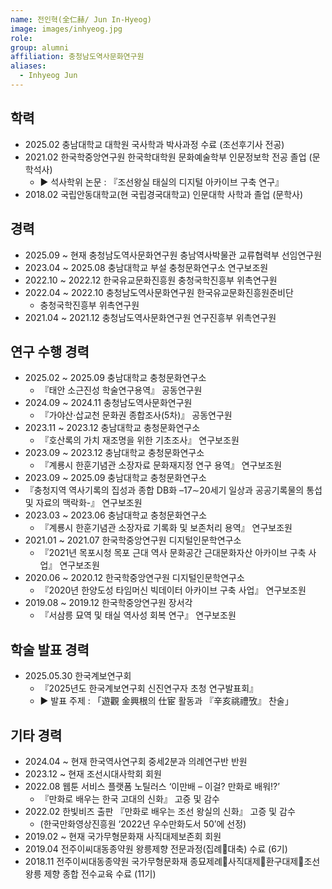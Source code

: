 ```yaml
---
name: 전인혁(全仁赫/ Jun In-Hyeog)
image: images/inhyeog.jpg
role: 
group: alumni
affiliation: 충청남도역사문화연구원
aliases:
  - Inhyeog Jun
---
```


## 학력

- 2025.02			충남대학교 대학원 국사학과 박사과정 수료 (조선후기사 전공)
- 2021.02 			한국학중앙연구원 한국학대학원 문화예술학부 인문정보학 전공 졸업 (문학석사)
  -	▶ 석사학위 논문 : 『조선왕실 태실의 디지털 아카이브 구축 연구』
- 2018.02			국립안동대학교(현 국립경국대학교) 인문대학 사학과 졸업 (문학사)

## 경력

- 2025.09 ~ 현재		충청남도역사문화연구원 충남역사박물관 교류협력부 선임연구원
- 2023.04 ~ 2025.08	충남대학교 부설 충청문화연구소 연구보조원
- 2022.10 ~ 2022.12	한국유교문화진흥원 충청국학진흥부 위촉연구원
- 2022.04 ~ 2022.10	충청남도역사문화연구원 한국유교문화진흥원준비단 
  - 충청국학진흥부 위촉연구원
- 2021.04 ~ 2021.12	충청남도역사문화연구원 연구진흥부 위촉연구원

## 연구 수행 경력

- 2025.02 ~ 2025.09	충남대학교 충청문화연구소 
  - 『태안 소근진성 학술연구용역』 공동연구원
- 2024.09 ~ 2024.11	충청남도역사문화연구원 
  - 『가야산·삽교천 문화권 종합조사(5차)』 공동연구원
- 2023.11 ~ 2023.12	충남대학교 충청문화연구소 
  - 『호산록의 가치 재조명을 위한 기초조사』 연구보조원
- 2023.09 ~ 2023.12	충남대학교 충청문화연구소 
  - 『계룡시 한훈기념관 소장자료 문화재지정 연구 용역』 연구보조원
- 2023.09 ~ 2025.09	충남대학교 충청문화연구소 
 - 『충청지역 역사기록의 집성과 종합 DB화 –17∼20세기 일상과 공공기록물의 통섭 및 자료의 맥락화-』 연구보조원
- 2023.03 ~ 2023.06	충남대학교 충청문화연구소
  - 『계룡시 한훈기념관 소장자료 기록화 및 보존처리 용역』 연구보조원
- 2021.01 ~ 2021.07	한국학중앙연구원 디지털인문학연구소 
  - 『2021년 목포시청 목포 근대 역사 문화공간 근대문화자산 아카이브 구축 사업』 연구보조원
- 2020.06 ~ 2020.12	한국학중앙연구원 디지털인문학연구소 
  - 『2020년 한양도성 타임머신 빅데이터 아카이브 구축 사업』 연구보조원
- 2019.08 ~ 2019.12	한국학중앙연구원 장서각 
  - 『서삼릉 묘역 및 태실 역사성 회복 연구』 연구보조원

## 학술 발표 경력

- 2025.05.30		한국계보연구회
  - 『2025년도 한국계보연구회 신진연구자 초청 연구발표회』
  - ▶ 발표 주제 : 「遊觀 金興根의 仕宦 활동과 『辛亥祧禮攷』 찬술」

## 기타 경력

- 2024.04 ~ 현재		한국역사연구회 중세2분과 의례연구반 반원
- 2023.12 ~ 현재		조선시대사학회 회원
- 2022.08			웹툰 서비스 플랫폼 노틸러스 ‘이만배 – 이걸? 만화로 배워!?’ 
  - 『만화로 배우는 한국 고대의 신화』 고증 및 감수
- 2022.02			한빛비즈 출판 『만화로 배우는 조선 왕실의 신화』 고증 및 감수
  - (한국만화영상진흥원 ‘2022년 우수만화도서 50’에 선정)
- 2019.02 ~ 현재		국가무형문화재 사직대제보존회 회원
- 2019.04			전주이씨대동종약원 왕릉제향 전문과정(집례대축) 수료 (6기)
- 2018.11			전주이씨대동종약원 국가무형문화재 종묘제례사직대제환구대제조선왕릉 제향 종합 전수교육 수료 (11기)
